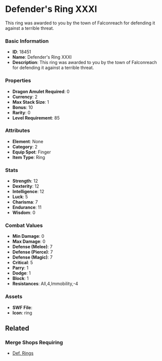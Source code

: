 # Defender's Ring XXXI

This ring was awarded to you by the town of Falconreach for defending it against a terrible threat. 

### Basic Information

- **ID**: 18451
- **Name**: Defender&#039;s Ring XXXI
- **Description**: This ring was awarded to you by the town of Falconreach for defending it against a terrible threat. 

### Properties

- **Dragon Amulet Required**: 0
- **Currency**: 2
- **Max Stack Size**: 1
- **Bonus**: 10
- **Rarity**: 0
- **Level Requirement**: 85

### Attributes

- **Element**: None
- **Category**: 2
- **Equip Spot**: Finger
- **Item Type**: Ring

### Stats

- **Strength**: 12
- **Dexterity**: 12
- **Intelligence**: 12
- **Luck**: 5
- **Charisma**: 7
- **Endurance**: 11
- **Wisdom**: 0

### Combat Values

- **Min Damage**: 0
- **Max Damage**: 0
- **Defense (Melee)**: 7
- **Defense (Pierce)**: 7
- **Defense (Magic)**: 7
- **Critical**: 5
- **Parry**: 1
- **Dodge**: 1
- **Block**: 1
- **Resistances**: All,4,Immobility,-4

### Assets

- **SWF File**: 
- **Icon**: ring

## Related

### Merge Shops Requiring

- [Def. Rings](../merge-shops/3-def-rings.md)


